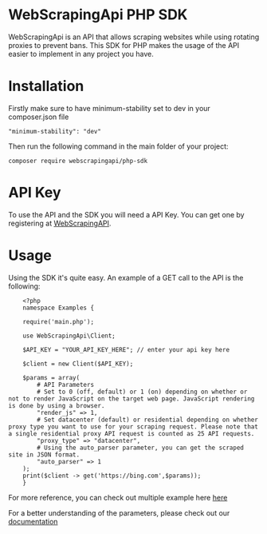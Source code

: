# WebScrapingApi PHP SDK
WebScrapingApi is an API that allows scraping websites while using rotating proxies to prevent bans. This SDK for PHP makes the usage of the API easier to implement in any project you have.

# Installation
Firstly make sure to have minimum-stability set to dev in your composer.json file
```
"minimum-stability": "dev"
```
Then run the following command in the main folder of your project:
```
composer require webscrapingapi/php-sdk
```
# API Key
To use the API and the SDK you will need a API Key. You can get one by registering at [WebScrapingAPI](https://app.webscrapingapi.com/dashboard).

# Usage
Using the SDK it's quite easy. An example of a GET call to the API is the following:
```
    <?php
    namespace Examples {
    
    require('main.php');
    
    use WebScrapingApi\Client;
    
    $API_KEY = "YOUR_API_KEY_HERE"; // enter your api key here
    
    $client = new Client($API_KEY);
    
    $params = array(
        # API Parameters
        # Set to 0 (off, default) or 1 (on) depending on whether or not to render JavaScript on the target web page. JavaScript rendering is done by using a browser.
        "render_js" => 1,
        # Set datacenter (default) or residential depending on whether proxy type you want to use for your scraping request. Please note that a single residential proxy API request is counted as 25 API requests.
        "proxy_type" => "datacenter",
        # Using the auto_parser parameter, you can get the scraped site in JSON format.
        "auto_parser" => 1
    ); 
    print($client -> get('https://bing.com',$params));
    }
 ```
For more reference, you can check out multiple example here [here](https://github.com/aao056/php-sdk/blob/main/example/examples.php)

For a better understanding of the parameters, please check out our [documentation](https://app.webscrapingapi.com/documentation/getting-started)
